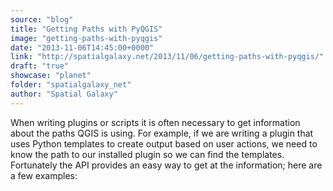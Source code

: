 ```yaml
---
source: "blog"
title: "Getting Paths with PyQGIS"
image: "getting-paths-with-pyqgis"
date: "2013-11-06T14:45:00+0000"
link: "http://spatialgalaxy.net/2013/11/06/getting-paths-with-pyqgis/"
draft: "true"
showcase: "planet"
folder: "spatialgalaxy_net"
author: "Spatial Galaxy"
---
```


When writing plugins or scripts it is often necessary to get information about the paths QGIS is using. For example, if we are writing a plugin that uses Python templates to create output based on user actions, we need to know the path to our installed plugin so we can find the templates. Fortunately the API provides an easy way to get at the information; here are a few examples:
